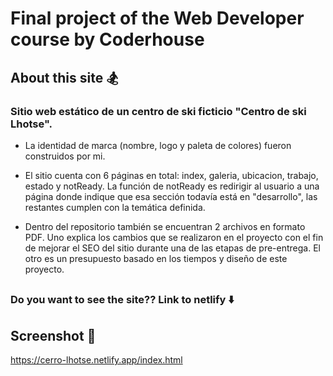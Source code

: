 # Final project of the Web Developer course by Coderhouse 
## About this site :snowboarder:

### Sitio web estático de un centro de ski ficticio "Centro de ski Lhotse".

*  La identidad de marca (nombre, logo y paleta de colores) fueron construidos por mi.

* El sitio cuenta con 6 páginas en total: index, galeria, ubicacion, trabajo, estado y notReady. La función de notReady es redirigir al usuario a una página donde indique que esa sección todavía está en "desarrollo", las restantes cumplen con la temática definida.

* Dentro del repositorio también se encuentran 2 archivos en formato PDF. Uno explica los cambios que se realizaron en el proyecto con el fin de mejorar el SEO del sitio durante una de las etapas de pre-entrega. El otro es un presupuesto basado en los tiempos y diseño de este proyecto.
##
### Do you want to see the site?? Link to netlify :arrow_down:

## Screenshot :iphone:
https://cerro-lhotse.netlify.app/index.html
